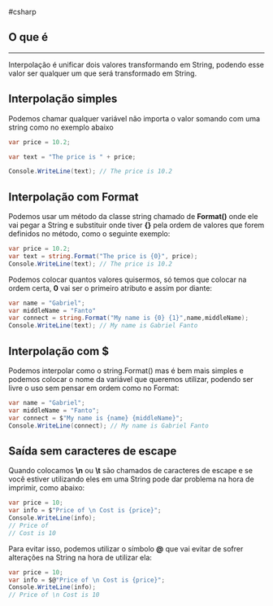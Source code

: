 #csharp
## O que é
---
Interpolação é unificar dois valores transformando em String, podendo esse valor ser qualquer um que será transformado em String.

## Interpolação simples

Podemos chamar qualquer variável não importa o valor somando com uma string como no exemplo abaixo

```csharp
var price = 10.2;

var text = "The price is " + price;

Console.WriteLine(text); // The price is 10.2
```

## Interpolação com Format

Podemos usar um método da classe string chamado de __Format()__ onde ele vai pegar a String e substituir onde tiver __{}__ pela ordem de valores que forem definidos no método, como o seguinte exemplo:

```csharp
var price = 10.2;
var text = string.Format("The price is {0}", price);
Console.WriteLine(text); // The price is 10.2
```

Podemos colocar quantos valores quisermos, só temos que colocar na ordem certa, __0__ vai ser o primeiro atributo e assim por diante:

```csharp
var name = "Gabriel";
var middleName = "Fanto"
var connect = string.Format("My name is {0} {1}",name,middleName);
Console.WriteLine(text); // My name is Gabriel Fanto
```

## Interpolação com $

Podemos interpolar como o string.Format() mas é bem mais simples e podemos colocar o nome da variável que queremos utilizar, podendo ser livre o uso sem pensar em ordem como no Format:

```csharp
var name = "Gabriel";
var middleName = "Fanto";
var connect = $"My name is {name} {middleName}"; 
Console.WriteLine(connect); // My name is Gabriel Fanto
```

## Saída sem caracteres de escape

Quando colocamos __\n__ ou __\t__ são chamados de caracteres de escape e se você estiver utilizando eles em uma String pode dar problema na hora de imprimir, como abaixo:

```csharp
var price = 10;
var info = $"Price of \n Cost is {price}";
Console.WriteLine(info); 
// Price of
// Cost is 10
```

Para evitar isso, podemos utilizar o símbolo __@__ que vai evitar de sofrer alterações na String na hora de utilizar ela:

```csharp
var price = 10;
var info = $@"Price of \n Cost is {price}";
Console.WriteLine(info); 
// Price of \n Cost is 10
```